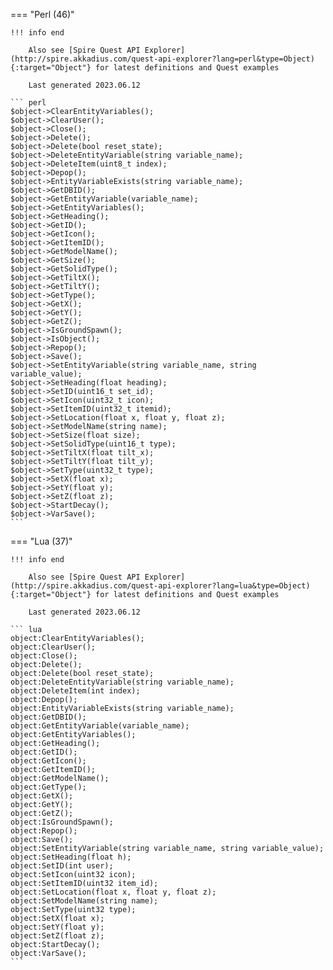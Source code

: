 === "Perl (46)"

    !!! info end

        Also see [Spire Quest API Explorer](http://spire.akkadius.com/quest-api-explorer?lang=perl&type=Object){:target="Object"} for latest definitions and Quest examples

        Last generated 2023.06.12

    ``` perl
    $object->ClearEntityVariables();
    $object->ClearUser();
    $object->Close();
    $object->Delete();
    $object->Delete(bool reset_state);
    $object->DeleteEntityVariable(string variable_name);
    $object->DeleteItem(uint8_t index);
    $object->Depop();
    $object->EntityVariableExists(string variable_name);
    $object->GetDBID();
    $object->GetEntityVariable(variable_name);
    $object->GetEntityVariables();
    $object->GetHeading();
    $object->GetID();
    $object->GetIcon();
    $object->GetItemID();
    $object->GetModelName();
    $object->GetSize();
    $object->GetSolidType();
    $object->GetTiltX();
    $object->GetTiltY();
    $object->GetType();
    $object->GetX();
    $object->GetY();
    $object->GetZ();
    $object->IsGroundSpawn();
    $object->IsObject();
    $object->Repop();
    $object->Save();
    $object->SetEntityVariable(string variable_name, string variable_value);
    $object->SetHeading(float heading);
    $object->SetID(uint16_t set_id);
    $object->SetIcon(uint32_t icon);
    $object->SetItemID(uint32_t itemid);
    $object->SetLocation(float x, float y, float z);
    $object->SetModelName(string name);
    $object->SetSize(float size);
    $object->SetSolidType(uint16_t type);
    $object->SetTiltX(float tilt_x);
    $object->SetTiltY(float tilt_y);
    $object->SetType(uint32_t type);
    $object->SetX(float x);
    $object->SetY(float y);
    $object->SetZ(float z);
    $object->StartDecay();
    $object->VarSave();
    ```
=== "Lua (37)"

    !!! info end

        Also see [Spire Quest API Explorer](http://spire.akkadius.com/quest-api-explorer?lang=lua&type=Object){:target="Object"} for latest definitions and Quest examples

        Last generated 2023.06.12

    ``` lua
    object:ClearEntityVariables();
    object:ClearUser();
    object:Close();
    object:Delete();
    object:Delete(bool reset_state);
    object:DeleteEntityVariable(string variable_name);
    object:DeleteItem(int index);
    object:Depop();
    object:EntityVariableExists(string variable_name);
    object:GetDBID();
    object:GetEntityVariable(variable_name);
    object:GetEntityVariables();
    object:GetHeading();
    object:GetID();
    object:GetIcon();
    object:GetItemID();
    object:GetModelName();
    object:GetType();
    object:GetX();
    object:GetY();
    object:GetZ();
    object:IsGroundSpawn();
    object:Repop();
    object:Save();
    object:SetEntityVariable(string variable_name, string variable_value);
    object:SetHeading(float h);
    object:SetID(int user);
    object:SetIcon(uint32 icon);
    object:SetItemID(uint32 item_id);
    object:SetLocation(float x, float y, float z);
    object:SetModelName(string name);
    object:SetType(uint32 type);
    object:SetX(float x);
    object:SetY(float y);
    object:SetZ(float z);
    object:StartDecay();
    object:VarSave();
    ```
